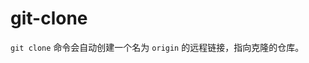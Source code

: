 # git-clone

<!--
When you clone a repository with git clone, it automatically creates a remote connection called origin pointing back to the cloned repository
-->

`git clone` 命令会自动创建一个名为 `origin` 的远程链接，指向克隆的仓库。